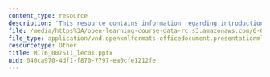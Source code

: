 ```yaml
---
content_type: resource
description: 'This resource contains information regarding introduction: iPhone components.'
file: /media/https%3A/open-learning-course-data-rc.s3.amazonaws.com/6-007-electromagnetic-energy-from-motors-to-lasers-spring-2011/040ca9704df1f8707797ea0cfe1212fe_MIT6_007S11_lec01.pptx
file_type: application/vnd.openxmlformats-officedocument.presentationml.presentation
resourcetype: Other
title: MIT6_007S11_lec01.pptx
uid: 040ca970-4df1-f870-7797-ea0cfe1212fe
---
```

